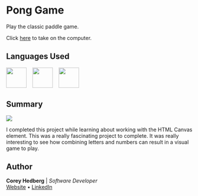 # Pong Game

Play the classic paddle game.

Click [here](https://coreyhedberg.github.io/snake_game/) to take on the computer.

## Languages Used

<image src="readme_files/html.svg" width="55">&nbsp; &nbsp; <image src="readme_files/css.svg" width="55">&nbsp; &nbsp; <image src="readme_files/js.svg" width="55">

## Summary

<image src="readme_files/readme.gif">

I completed this project while learning about working with the HTML Canvas element. This was a really fascinating project to complete. It was really interesting to see how combining letters and numbers can result in a visual game to play.

## Author

**Corey Hedberg** | _Software Developer_ <br>
[Website](https://coreyhedberg.dev) &bull; [LinkedIn](https://www.linkedin.com/in/coreyhedberg/)
